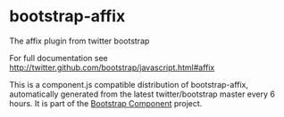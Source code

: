 # bootstrap-affix
The affix plugin from twitter bootstrap

For full documentation see http://twitter.github.com/bootstrap/javascript.html#affix

This is a component.js compatible distribution of bootstrap-affix, automatically generated
from the latest twitter/bootstrap master every 6 hours. It is part of the <a href="http://github.com/codemix/bootstrap-component">Bootstrap Component</a>
project.
